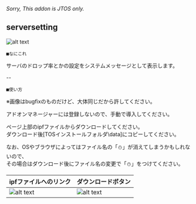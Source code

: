 *Sorry, This addon is JTOS only.*

serversetting
--

![alt text](https://i.imgur.com/QEoWmpF.jpg "Screenshot")

	■なにこれ

サーバのドロップ率とかの設定をシステムメッセージとして表示します。

--

	■使い方

※画像はbugfixのものだけど、大体同じだから許してください。  

アドオンマネージャーには登録しないので、手動で導入してください。  

ページ上部のipfファイルからダウンロードしてください。  
ダウンロード後[TOSインストールフォルダ\data]にコピーしてください。  

なお、OSやブラウザによってはファイル名の「⛄」が消えてしまうかもしれないので、  
その場合はダウンロード後にファイル名の変更で「⛄」をつけてください。

|ipfファイルへのリンク|ダウンロードボタン|
|---|---|
|![alt text](http://i.imgur.com/47GQydQ.png "Screenshot")|![alt text](http://i.imgur.com/QlvrsVv.png "Screenshot")|

